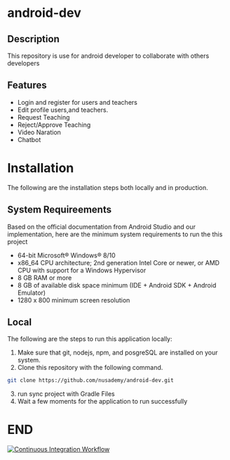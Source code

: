 # android-dev

## Description
This repository is use for android developer to collaborate with others developers

## Features
- Login and register for users and teachers
- Edit profile users,and teachers.
- Request Teaching 
- Reject/Approve Teaching
- Video Naration
- Chatbot

# Installation
The following are the installation steps both locally and in production.
## System Requireements
Based on the official documentation from Android Studio and our implementation, here are the minimum system requirements to run the this project
- 64-bit Microsoft® Windows® 8/10
- x86_64 CPU architecture; 2nd generation Intel Core or newer, or AMD CPU with support for a Windows Hypervisor
- 8 GB RAM or more
- 8 GB of available disk space minimum (IDE + Android SDK + Android Emulator)
- 1280 x 800 minimum screen resolution

## Local
The following are the steps to run this application locally:
1. Make sure that git, nodejs, npm, and posgreSQL are installed on your system.
2. Clone this repository with the following command.
```bash 
git clone https://github.com/nusademy/android-dev.git
```
3. run sync project with Gradle Files
4. Wait a few moments for the application to run successfully




# END

[![Continuous Integration Workflow](https://github.com/nusademy/android-dev/actions/workflows/main.yml/badge.svg?branch=main)](https://github.com/nusademy/android-dev/actions/workflows/main.yml)
